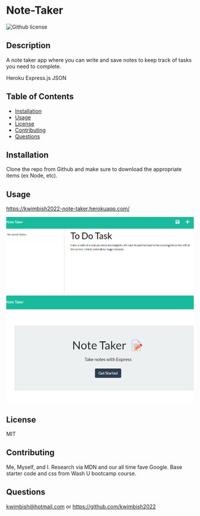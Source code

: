 # Note-Taker
![Github license](http://img.shields.io/badge/license-MIT-blue.svg)

## Description
A note taker app where you can write and save notes to keep track of tasks you need to complete.

Heroku
Express.js
JSON

## Table of Contents
* [Installation](#installation)
* [Usage](#usage)
* [License](#license)
* [Contributing](#contributing)
* [Questions](#questions)

## Installation
Clone the repo from Github and make sure to download the appropriate items (ex Node, etc).

## Usage

https://kwimbish2022-note-taker.herokuapp.com/

<img src="https://github.com/kwimbish2022/Note-Taker/blob/main/public/assets/Screenshot2.png" >

<img src="https://github.com/kwimbish2022/Note-Taker/blob/main/public/assets/Screenshot1.png" >

## License
MIT

## Contributing
Me, Myself, and I.
Research via MDN and our all time fave Google.
Base starter code and css from Wash U bootcamp course.

## Questions
kwimbish@hotmail.com or https://github.com/kwimbish2022